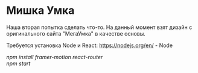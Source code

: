 # Мишка Умка
Наша вторая попытка сделать что-то. На данный момент взят дизайн 
с оригинального сайта "МегаУмка" в качестве основы.

Требуется установка Node и React:
https://nodejs.org/en/ - Node

*npm install framer-motion react-router* \
*npm start*